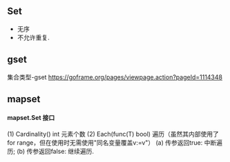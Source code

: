 ## Set
* 无序
* 不允许重复.

## gset
集合类型-gset
    https://goframe.org/pages/viewpage.action?pageId=1114348

## mapset
#### mapset.Set 接口
(1) Cardinality() int   元素个数
(2) Each(func(T) bool)  遍历（虽然其内部使用了for range，但在使用时无需使用"同名变量覆盖v:=v"）
        (a) 传参返回true:     中断遍历;
        (b) 传参返回false:    继续遍历.

